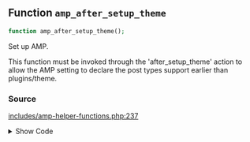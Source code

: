 ## Function `amp_after_setup_theme`

```php
function amp_after_setup_theme();
```

Set up AMP.

This function must be invoked through the &#039;after_setup_theme&#039; action to allow the AMP setting to declare the post types support earlier than plugins/theme.

### Source

[includes/amp-helper-functions.php:237](TODO)

<details>
<summary>Show Code</summary>

```php
<php ?>```

</details>
